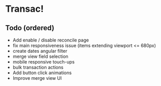# Transac!

## Todo (ordered)

- Add enable / disable reconcile page
- fix main responsiveness issue (items extending viewport <= 680px)
- create dates angular filter
- merge view field selection
- mobile responsive touch-ups
- bulk transaction actions
- Add button click animations
- Improve merge view UI
